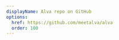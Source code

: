```yaml
---
displayName: Alva repo on GitHub
options:
  href: https://github.com/meetalva/alva
  order: 100
---
```

